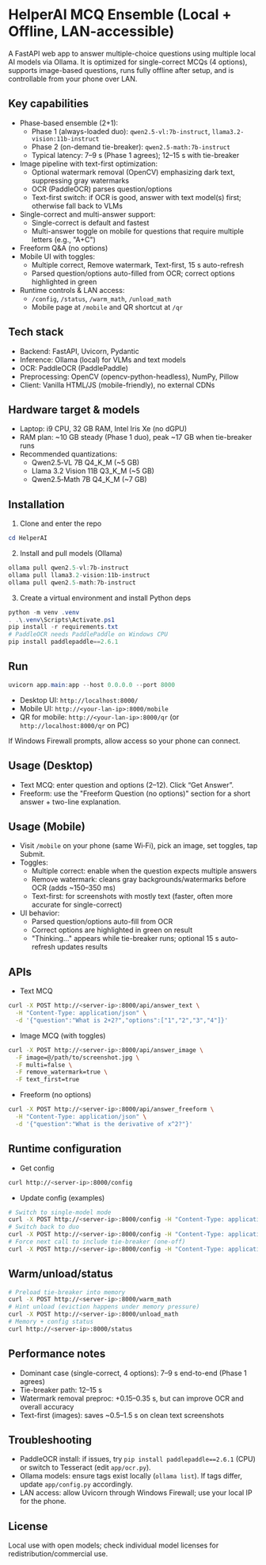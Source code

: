 HelperAI MCQ Ensemble (Local + Offline, LAN-accessible)
======================================================

A FastAPI web app to answer multiple-choice questions using multiple local AI models via Ollama. It is optimized for single-correct MCQs (4 options), supports image-based questions, runs fully offline after setup, and is controllable from your phone over LAN.

Key capabilities
----------------

- Phase-based ensemble (2+1):
  - Phase 1 (always-loaded duo): `qwen2.5-vl:7b-instruct`, `llama3.2-vision:11b-instruct`
  - Phase 2 (on-demand tie-breaker): `qwen2.5-math:7b-instruct`
  - Typical latency: 7–9 s (Phase 1 agrees); 12–15 s with tie-breaker
- Image pipeline with text-first optimization:
  - Optional watermark removal (OpenCV) emphasizing dark text, suppressing gray watermarks
  - OCR (PaddleOCR) parses question/options
  - Text-first switch: if OCR is good, answer with text model(s) first; otherwise fall back to VLMs
- Single-correct and multi-answer support:
  - Single-correct is default and fastest
  - Multi-answer toggle on mobile for questions that require multiple letters (e.g., "A+C")
- Freeform Q&A (no options)
- Mobile UI with toggles:
  - Multiple correct, Remove watermark, Text-first, 15 s auto-refresh
  - Parsed question/options auto-filled from OCR; correct options highlighted in green
- Runtime controls & LAN access:
  - `/config`, `/status`, `/warm_math`, `/unload_math`
  - Mobile page at `/mobile` and QR shortcut at `/qr`

Tech stack
----------

- Backend: FastAPI, Uvicorn, Pydantic
- Inference: Ollama (local) for VLMs and text models
- OCR: PaddleOCR (PaddlePaddle)
- Preprocessing: OpenCV (opencv-python-headless), NumPy, Pillow
- Client: Vanilla HTML/JS (mobile-friendly), no external CDNs

Hardware target & models
------------------------

- Laptop: i9 CPU, 32 GB RAM, Intel Iris Xe (no dGPU)
- RAM plan: ~10 GB steady (Phase 1 duo), peak ~17 GB when tie-breaker runs
- Recommended quantizations:
  - Qwen2.5‑VL 7B Q4_K_M (~5 GB)
  - Llama 3.2 Vision 11B Q3_K_M (~5 GB)
  - Qwen2.5‑Math 7B Q4_K_M (~7 GB)

Installation
------------

1) Clone and enter the repo
```powershell
cd HelperAI
```

2) Install and pull models (Ollama)
```powershell
ollama pull qwen2.5-vl:7b-instruct
ollama pull llama3.2-vision:11b-instruct
ollama pull qwen2.5-math:7b-instruct
```

3) Create a virtual environment and install Python deps
```powershell
python -m venv .venv
. .\.venv\Scripts\Activate.ps1
pip install -r requirements.txt
# PaddleOCR needs PaddlePaddle on Windows CPU
pip install paddlepaddle==2.6.1
```

Run
---

```powershell
uvicorn app.main:app --host 0.0.0.0 --port 8000
```

- Desktop UI: `http://localhost:8000/`
- Mobile UI: `http://<your-lan-ip>:8000/mobile`
- QR for mobile: `http://<your-lan-ip>:8000/qr` (or `http://localhost:8000/qr` on PC)

If Windows Firewall prompts, allow access so your phone can connect.

Usage (Desktop)
---------------

- Text MCQ: enter question and options (2–12). Click “Get Answer”.
- Freeform: use the "Freeform Question (no options)" section for a short answer + two-line explanation.

Usage (Mobile)
--------------

- Visit `/mobile` on your phone (same Wi‑Fi), pick an image, set toggles, tap Submit.
- Toggles:
  - Multiple correct: enable when the question expects multiple answers
  - Remove watermark: cleans gray backgrounds/watermarks before OCR (adds ~150–350 ms)
  - Text-first: for screenshots with mostly text (faster, often more accurate for single-correct)
- UI behavior:
  - Parsed question/options auto-fill from OCR
  - Correct options are highlighted in green on result
  - "Thinking…" appears while tie-breaker runs; optional 15 s auto-refresh updates results

APIs
----

- Text MCQ
```bash
curl -X POST http://<server-ip>:8000/api/answer_text \
  -H "Content-Type: application/json" \
  -d '{"question":"What is 2+2?","options":["1","2","3","4"]}'
```

- Image MCQ (with toggles)
```bash
curl -X POST http://<server-ip>:8000/api/answer_image \
  -F image=@/path/to/screenshot.jpg \
  -F multi=false \
  -F remove_watermark=true \
  -F text_first=true
```

- Freeform (no options)
```bash
curl -X POST http://<server-ip>:8000/api/answer_freeform \
  -H "Content-Type: application/json" \
  -d '{"question":"What is the derivative of x^2?"}'
```

Runtime configuration
---------------------

- Get config
```bash
curl http://<server-ip>:8000/config
```
- Update config (examples)
```bash
# Switch to single-model mode
curl -X POST http://<server-ip>:8000/config -H "Content-Type: application/json" -d '{"mode":"single"}'
# Switch back to duo
curl -X POST http://<server-ip>:8000/config -H "Content-Type: application/json" -d '{"mode":"duo"}'
# Force next call to include tie-breaker (one-off)
curl -X POST http://<server-ip>:8000/config -H "Content-Type: application/json" -d '{"force_tiebreaker": true}'
```

Warm/unload/status
------------------

```bash
# Preload tie-breaker into memory
curl -X POST http://<server-ip>:8000/warm_math
# Hint unload (eviction happens under memory pressure)
curl -X POST http://<server-ip>:8000/unload_math
# Memory + config status
curl http://<server-ip>:8000/status
```

Performance notes
-----------------

- Dominant case (single-correct, 4 options): 7–9 s end-to-end (Phase 1 agrees)
- Tie-breaker path: 12–15 s
- Watermark removal preproc: +0.15–0.35 s, but can improve OCR and overall accuracy
- Text-first (images): saves ~0.5–1.5 s on clean text screenshots

Troubleshooting
---------------

- PaddleOCR install: if issues, try `pip install paddlepaddle==2.6.1` (CPU) or switch to Tesseract (edit `app/ocr.py`).
- Ollama models: ensure tags exist locally (`ollama list`). If tags differ, update `app/config.py` accordingly.
- LAN access: allow Uvicorn through Windows Firewall; use your local IP for the phone.

License
-------

Local use with open models; check individual model licenses for redistribution/commercial use.

